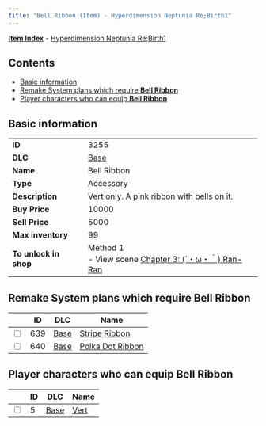 ```yaml
---
title: "Bell Ribbon (Item) - Hyperdimension Neptunia Re;Birth1"
---
```


[**Item Index**](/neptunia/rb1/item/index.html) - [Hyperdimension Neptunia Re;Birth1](/neptunia/rb1)

## Contents

- [Basic information](#basic-information)
- [Remake System plans which require **Bell Ribbon**](#remake-system-plans-which-require-bell-ribbon)
- [Player characters who can equip **Bell Ribbon**](#player-characters-who-can-equip-bell-ribbon)

## Basic information

|   |   |
| -- | -- |
| **ID** | 3255 |
| **DLC** | [Base](/neptunia/rb1/dlc/1-base.html) |
| **Name** | Bell Ribbon |
| **Type** | Accessory |
| **Description** | Vert only. A pink ribbon with bells on it. |
| **Buy Price** | 10000 |
| **Sell Price** | 5000 |
| **Max inventory** | 99 |
| **To unlock in shop** | Method 1<br />- View scene [Chapter 3: (´・ω・｀) Ran-Ran](/neptunia/rb1/scene/1-309-chapter-3-ran-ran.html) |


## Remake System plans which require **Bell Ribbon**

|    | ID | DLC | Name |
| -- | -- | --- | ---- |
| <input type="checkbox" id="rb1-quest-1-639" class="trackbox" /> | 639 | [Base](/neptunia/rb1/dlc/1-base.html) | [Stripe Ribbon](/neptunia/rb1/quest/1-639-stripe-ribbon.html) |
| <input type="checkbox" id="rb1-quest-1-640" class="trackbox" /> | 640 | [Base](/neptunia/rb1/dlc/1-base.html) | [Polka Dot Ribbon](/neptunia/rb1/quest/1-640-polka-dot-ribbon.html) |


## Player characters who can equip **Bell Ribbon**

|    | ID | DLC | Name |
| -- | -- | --- | ---- |
| <input type="checkbox" id="rb1-player-1-5" class="trackbox" /> | 5 | [Base](/neptunia/rb1/dlc/1-base.html) | [Vert](/neptunia/rb1/player/1-5-vert.html) |
